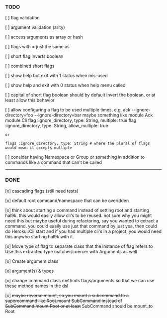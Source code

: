 ### TODO

[ ] flag validation

[ ] argument validation (arity)

[ ] access arguments as array or hash

[ ] flags with = just the same as <SPACE>

[ ] short flag inverts boolean

[ ] combined short flags

[ ] show help but exit with 1 status when mis-used

[ ] show help and exit with 0 status when help menu called

[ ] capital of short flag boolean should by default invert the boolean, or
at least allow this behavior

[ ] allow configuring a flag to be used multiple times, e.g. ack
    --ignore-directory=foo --ignore-directory=bar
    maybe something like
    module Ack
    module Cli
    flag :ignore_directory, type: String, multiple: true
    flag :ignore_directory, type: String, allow_multiple: true

    or

    flags :ignore_directory, type: String # where the plural of flags would mean it accepts multiple

[ ] consider having Namespace or Group or something in addition to commands
like a command that can't be called

---

### DONE

[x] cascading flags (still need tests)

[x] default root command/namespace that can be overidden

[x] think about starting a command instead of setting root and starting
hal9k. this would easily allow cli's to be reused. not sure why you
might need this but maybe useful during refactoring, say you wanted
to extract a command. you could easily use just that command by just
yea, then could do Heroku::Cli.start
and if you had multiple cli's in a project, you would need this anywho
starting hal9k with it.

[x] Move type of flag to separate class that the instance of flag refers to
Use this extracted type matcher/coercer with Arguments as well

[x] Create argument class

[x] argument(s) & types

[x] change command class methods flags/arguments so that we can use
these method names in the dsl

[x] ~~maybe reverse mount, so you mount a subcommand to a supercommand
like Root.mount SubCommand instead of SubCommand.mount Root
or at least~~ SubCommand should be mount_to Root
